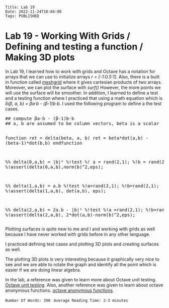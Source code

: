     Title: Lab 19
    Date: 2022-11-24T18:04:00
    Tags: PUBLISHED

Lab 19 - Working With Grids / Defining and testing a function / Making 3D plots
================================================================================================

<p>
In Lab 19, I learned how to work with grids and Octave has  a notation for arrays that we can use to initialize arrays <i>r = [-1:0.5:1]</i>. Also, there is a built in function called <a href="https://www.gnu.org/software/octave/doc/v4.2.1/Three_002dDimensional-Plots.html#XREFmeshgrid">meshgrid</a> where it gives cartesian products of two arrays. Moreover, we can plot the surface with <i>surf()</i>  However, the more points we will use the surface will be smoother. In addition, I learned to define a test and a testing function where I practiced that using a math equation which is <i>δ(β, a, b) = βa·b - (β-1)b·b</i>. I used the following program to define a the test cases.
</p>
<pre>
## compute βa·b - (β-1)b·b
## a, b are assumed to be column vectors, beta is a scalar
    
function ret = delta(beta, a, b)
  ret = beta*dot(a,b) - (beta-1)*dot(b,b)
endfunction


%% delta(0,a,b) = |b|²
%!test
%! a = rand(2,1);
%!b = rand(2,1);
%!assert(delta(0,a,b),norm(b)^2,eps);

%% delta(1,a,b) = a.b
%!test
%!a=rand(2,1);
%!b=rand(2,1);
%!assert(delta(1,a,b), dot(a,b), eps);

%% delta(2,a,b) = 2a.b - |b|²
%!test
%!a =rand(2,1);
%!b=rand(2,1);
%!assert(delta(2,a,b), 2*dot(a,b)-norm(b)^2,eps);
</pre>
<p>
Plotting surfaces is quite new to me and I and working with grids as well because I have never worked with grids before in any other language.
</p>
<p>
I practiced defining test cases and plotting 3D plots and creating surfaces as well.
</p>
<p>
The plotting 3D plots is very interesting because it graphically very nice to see and we are able to rotate the graph and identify all the point which is easier if we are doing linear algebra.
</p>
<p>
In the lab, a reference was given to learn more about Octave unit testing. <a href="https://docs.octave.org/v4.0.3/Test-Functions.html">Octave unit testing</a>. Also, another reference was given to learn about octave anonymous functions. <a href="https://docs.octave.org/v4.2.0/Anonymous-Functions.html">octave anonymous functions</a>.
</p>

```Number Of Words: 390 ```
```Average Reading Time: 2-3 minutes```

<!-- more -->

